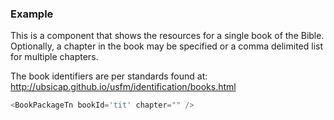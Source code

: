
### Example

This is a component that shows the resources for a single book of the Bible. Optionally, a chapter in the book may be specified or a comma delimited list for multiple chapters.

The book identifiers are per standards found at:
http://ubsicap.github.io/usfm/identification/books.html

```js
<BookPackageTn bookId='tit' chapter="" />
```


